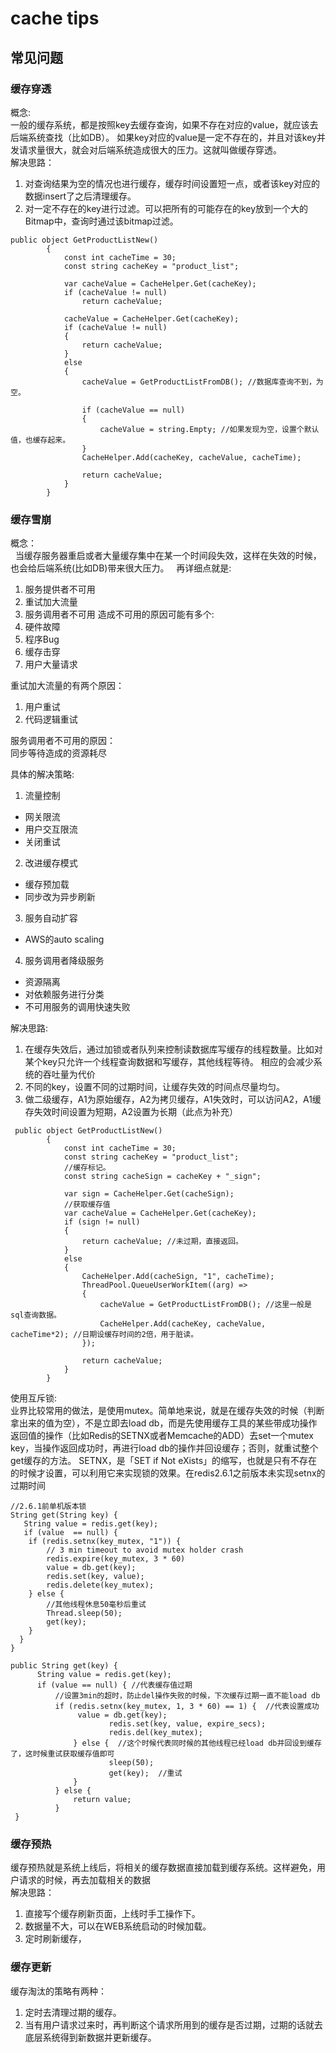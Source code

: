 # cache tips

## 常见问题

### 缓存穿透
概念:   
一般的缓存系统，都是按照key去缓存查询，如果不存在对应的value，就应该去后端系统查找（比如DB）。
如果key对应的value是一定不存在的，并且对该key并发请求量很大，就会对后端系统造成很大的压力。这就叫做缓存穿透。    
解决思路：
1. 对查询结果为空的情况也进行缓存，缓存时间设置短一点，或者该key对应的数据insert了之后清理缓存。
2. 对一定不存在的key进行过滤。可以把所有的可能存在的key放到一个大的Bitmap中，查询时通过该bitmap过滤。

```
public object GetProductListNew()
        {
            const int cacheTime = 30;
            const string cacheKey = "product_list";

            var cacheValue = CacheHelper.Get(cacheKey);
            if (cacheValue != null)
                return cacheValue;
                
            cacheValue = CacheHelper.Get(cacheKey);
            if (cacheValue != null)
            {
                return cacheValue;
            }
            else
            {
                cacheValue = GetProductListFromDB(); //数据库查询不到，为空。
                
                if (cacheValue == null)
                {
                    cacheValue = string.Empty; //如果发现为空，设置个默认值，也缓存起来。                
                }
                CacheHelper.Add(cacheKey, cacheValue, cacheTime);
                
                return cacheValue;
            }
        }  

```

### 缓存雪崩
概念：  
    当缓存服务器重启或者大量缓存集中在某一个时间段失效，这样在失效的时候，也会给后端系统(比如DB)带来很大压力。   
再详细点就是:   
1. 服务提供者不可用
2. 重试加大流量
3. 服务调用者不可用
造成不可用的原因可能有多个:  
1. 硬件故障
2. 程序Bug
3. 缓存击穿
4. 用户大量请求

重试加大流量的有两个原因：  
1. 用户重试
2. 代码逻辑重试

服务调用者不可用的原因：   
同步等待造成的资源耗尽

具体的解决策略:  
1. 流量控制
* 网关限流
* 用户交互限流
* 关闭重试
2. 改进缓存模式
* 缓存预加载
* 同步改为异步刷新
3. 服务自动扩容
* AWS的auto scaling
4. 服务调用者降级服务
* 资源隔离
* 对依赖服务进行分类
* 不可用服务的调用快速失败

解决思路:
1. 在缓存失效后，通过加锁或者队列来控制读数据库写缓存的线程数量。比如对某个key只允许一个线程查询数据和写缓存，其他线程等待。
   相应的会减少系统的吞吐量为代价
2. 不同的key，设置不同的过期时间，让缓存失效的时间点尽量均匀。
3. 做二级缓存，A1为原始缓存，A2为拷贝缓存，A1失效时，可以访问A2，A1缓存失效时间设置为短期，A2设置为长期（此点为补充）

```
 public object GetProductListNew()
        {
            const int cacheTime = 30;
            const string cacheKey = "product_list";
            //缓存标记。
            const string cacheSign = cacheKey + "_sign";
            
            var sign = CacheHelper.Get(cacheSign);
            //获取缓存值
            var cacheValue = CacheHelper.Get(cacheKey);
            if (sign != null)
            {
                return cacheValue; //未过期，直接返回。
            }
            else
            {
                CacheHelper.Add(cacheSign, "1", cacheTime);
                ThreadPool.QueueUserWorkItem((arg) =>
                {
                    cacheValue = GetProductListFromDB(); //这里一般是 sql查询数据。
                    CacheHelper.Add(cacheKey, cacheValue, cacheTime*2); //日期设缓存时间的2倍，用于脏读。                
                });
                
                return cacheValue;
            }
        } 
```
使用互斥锁:   
业界比较常用的做法，是使用mutex。简单地来说，就是在缓存失效的时候（判断拿出来的值为空），不是立即去load db，而是先使用缓存工具的某些带成功操作返回值的操作（比如Redis的SETNX或者Memcache的ADD）去set一个mutex key，当操作返回成功时，再进行load db的操作并回设缓存；否则，就重试整个get缓存的方法。
SETNX，是「SET if Not eXists」的缩写，也就是只有不存在的时候才设置，可以利用它来实现锁的效果。在redis2.6.1之前版本未实现setnx的过期时间
```
//2.6.1前单机版本锁  
String get(String key) {    
   String value = redis.get(key);    
   if (value  == null) {    
    if (redis.setnx(key_mutex, "1")) {    
        // 3 min timeout to avoid mutex holder crash    
        redis.expire(key_mutex, 3 * 60)    
        value = db.get(key);    
        redis.set(key, value);    
        redis.delete(key_mutex);    
    } else {    
        //其他线程休息50毫秒后重试    
        Thread.sleep(50);    
        get(key);    
    }    
  }    
}  

public String get(key) {  
      String value = redis.get(key);  
      if (value == null) { //代表缓存值过期  
          //设置3min的超时，防止del操作失败的时候，下次缓存过期一直不能load db  
          if (redis.setnx(key_mutex, 1, 3 * 60) == 1) {  //代表设置成功  
               value = db.get(key);  
                      redis.set(key, value, expire_secs);  
                      redis.del(key_mutex);  
              } else {  //这个时候代表同时候的其他线程已经load db并回设到缓存了，这时候重试获取缓存值即可  
                      sleep(50);  
                      get(key);  //重试  
              }  
          } else {  
              return value;        
          }  
 }  

```

### 缓存预热
缓存预热就是系统上线后，将相关的缓存数据直接加载到缓存系统。这样避免，用户请求的时候，再去加载相关的数据   
解决思路：  
1. 直接写个缓存刷新页面，上线时手工操作下。 
2. 数据量不大，可以在WEB系统启动的时候加载。
3. 定时刷新缓存，

### 缓存更新
缓存淘汰的策略有两种：   
1. 定时去清理过期的缓存。
2. 当有用户请求过来时，再判断这个请求所用到的缓存是否过期，过期的话就去底层系统得到新数据并更新缓存。
